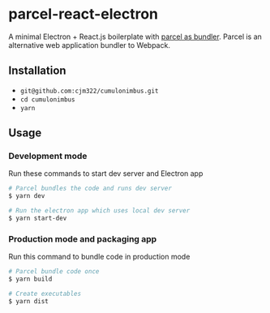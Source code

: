# parcel-react-electron

A minimal Electron + React.js boilerplate with [parcel as bundler](https://github.com/parcel-bundler/parcel). Parcel is an alternative web application bundler to Webpack.

## Installation

* `git@github.com:cjm322/cumulonimbus.git`
* `cd cumulonimbus`
* `yarn`

## Usage

### Development mode
Run these commands to start dev server and Electron app
``` bash
# Parcel bundles the code and runs dev server
$ yarn dev

# Run the electron app which uses local dev server
$ yarn start-dev
```

### Production mode and packaging app
Run this command to bundle code in production mode
``` bash
# Parcel bundle code once
$ yarn build

# Create executables
$ yarn dist
```
